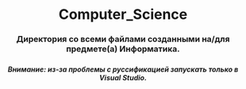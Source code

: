 <h1 align="center">Computer_Science</h1>
<h3 align="center">Директория со всеми файлами созданными на/для предмете(а) Информатика.<h3>
<h5 align="center">Внимание: из-за проблемы с руссификацией запускать только в Visual Studio.<h5>